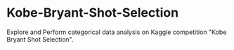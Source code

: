 # Kobe-Bryant-Shot-Selection

Explore and Perform categorical data analysis on Kaggle competition "Kobe Bryant Shot Selection".

